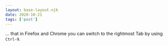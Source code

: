 ```yaml
---
layout: base-layout.njk
date: 2020-10-21
tags: ['post']
---
```


... that in Firefox and Chrome you can switch to the rightmost Tab by using `Ctrl-9`.
